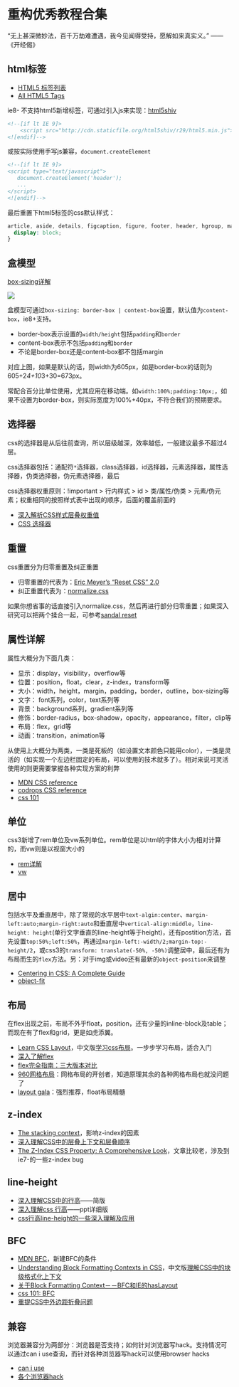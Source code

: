 # 重构优秀教程合集

“无上甚深微妙法，百千万劫难遭遇，我今见闻得受持，愿解如来真实义。”
——《开经偈》

## html标签

- [HTML5 标签列表](https://developer.mozilla.org/zh-CN/docs/Web/Guide/HTML/HTML5/HTML5_element_list)
- [All HTML5 Tags](http://www.html-5-tutorial.com/all-html-tags.htm)

ie8- 不支持html5新增标签，可通过引入js来实现：[html5shiv](https://github.com/afarkas/html5shiv/)

```html
<!--[if lt IE 9]>
    <script src="http://cdn.staticfile.org/html5shiv/r29/html5.min.js"></script>
<![endif]-->
```

或按实际使用手写js兼容，`document.createElement`

```html
<!--[if lt IE 9]>
<script type="text/javascript">
   document.createElement('header');
   ...
</script>
<![endif]-->
```

最后重置下html5标签的css默认样式：

```css
article, aside, details, figcaption, figure, footer, header, hgroup, main, menu, nav, section, summary {
  display: block;
}
```

## 盒模型

[box-sizing详解](https://developer.mozilla.org/zh-CN/docs/Web/CSS/box-sizing)

![](http://7tszky.com1.z0.glb.clouddn.com/FjCDltsO3h7GVBox9LXo4KGJpZ4I)

盒模型可通过`box-sizing: border-box | content-box`设置，默认值为`content-box`，ie8+支持。

- border-box表示设置的`width/height`包括`padding`和`border`
- content-box表示不包括`padding`和`border`
- 不论是border-box还是content-box都不包括margin

对应上图，如果是默认的话，则width为605px，如是border-box的话则为605+2*4+10*3+30=673px。

常配合百分比单位使用，尤其应用在移动端。如`width:100%;padding:10px;`，如果不设置为border-box，则实际宽度为100%+40px，不符合我们的预期要求。

## 选择器

css的选择器是从后往前查询，所以层级越深，效率越低，一般建议最多不超过4层。

css选择器包括：通配符`*`选择器，class选择器，id选择器，元素选择器，属性选择器，伪类选择器，伪元素选择器，最后

css选择器权重原则：!important > 行内样式 > id > 类/属性/伪类 > 元素/伪元素；权重相同的按照样式表中出现的顺序，后面的覆盖前面的

- [深入解析CSS样式层叠权重值](http://ofcss.com/2011/05/26/css-cascade-specificity.html)
- [CSS 选择器](http://css4-selectors.com/selectors/)

## 重置

css重置分为归零重置及纠正重置

- 归零重置的代表为：[Eric Meyer’s “Reset CSS” 2.0](http://meyerweb.com/eric/tools/css/reset/index.html)
- 纠正重置代表为：[normalize.css](https://necolas.github.io/normalize.css/)

如果你想省事的话直接引入normalize.css，然后再进行部分归零重置；如果深入研究可以把两个揉合一起，可参考[sandal reset](https://github.com/marvin1023/sandal/blob/master/core/_reset.scss)

## 属性详解

属性大概分为下面几类：

- 显示：display，visibility，overflow等
- 位置：position，float，clear，z-index，transform等
- 大小：width，height，margin，padding，border，outline，box-sizing等
- 文字： font系列，color，text系列等
- 背景：background系列，gradient系列等
- 修饰：border-radius，box-shadow，opacity，appearance，filter，clip等
- 布局：flex，grid等
- 动画：transition，animation等

从使用上大概分为两类，一类是死板的（如设置文本颜色只能用color），一类是灵活的（如实现一个左边栏固定的布局，可以使用的技术就多了）。相对来说可灵活使用的则更需要掌握各种实现方案的利弊

- [MDN CSS reference](https://developer.mozilla.org/en-US/docs/Web/CSS/Reference)
- [codrops CSS reference](http://tympanus.net/codrops/css_reference/#section_css-property)
- [css 101](http://css-101.org/index.php)

## 单位

css3新增了rem单位及vw系列单位。rem单位是以html的字体大小为相对计算的，而vw则是以视窗大小的

- [rem详解](http://www.w3cplus.com/css3/define-font-size-with-css3-rem)
- [vw](http://www.zhangxinxu.com/wordpress/2012/09/new-viewport-relative-units-vw-vh-vm-vmin/)

## 居中
包括水平及垂直居中，除了常规的水平居中`text-algin:center`、`margin-left:auto;margin-right:auto`和垂直居中`vertical-align:middle`，`line-height: height`(单行文字垂直的line-height等于height)，还有postition方法，首先设置`top:50%;left:50%`，再通过`margin-left:-width/2;margin-top:-height/2`，或css3的`transform: translate(-50%, -50%)`调整居中，最后还有为布局而生的`flex`方法。另：对于img或video还有最新的`object-position`来调整

- [Centering in CSS: A Complete Guide](https://css-tricks.com/centering-css-complete-guide/)
- [object-fit](http://caniuse.com/#search=object-fit)

## 布局

在flex出现之前，布局不外乎float，position，还有少量的inline-block及table；而现在有了flex和grid，更是如虎添翼。

- [Learn CSS Layout](http://book.mixu.net/css/index.html?utm_source=html5weekly&utm_medium=email)，中文版[学习css布局](http://zh.learnlayout.com/)。一步步学习布局，适合入门
- [深入了解flex](http://www.w3cplus.com/blog/666.html)
- [flex完全指南：三大版本对比](http://www.w3cplus.com/css3/a-guide-to-flexbox-new.html)
- [960网格布局](http://960.gs/)：网格布局的开创者，知道原理其余的各种网格布局也就没问题了
- [layout gala](http://blog.html.it/layoutgala/index.html)：强烈推荐，float布局精髓

## z-index

- [The stacking context](https://developer.mozilla.org/en-US/docs/Web/CSS/CSS_Positioning/Understanding_z_index/The_stacking_context)，影响z-index的因素
- [深入理解CSS中的层叠上下文和层叠顺序](http://www.zhangxinxu.com/wordpress/2016/01/understand-css-stacking-context-order-z-index/)
- [The Z-Index CSS Property: A Comprehensive Look](https://www.smashingmagazine.com/2009/09/the-z-index-css-property-a-comprehensive-look/)，文章比较老，涉及到ie7-的一些z-index bug

## line-height

- [深入理解CSS中的行高](http://www.cnblogs.com/rainman/archive/2011/08/05/2128068.html)——简版
- [深入理解css 行高](http://www.slideshare.net/daemao)——ppt详细版
- [css行高line-height的一些深入理解及应用](http://www.zhangxinxu.com/wordpress/2009/11/css%E8%A1%8C%E9%AB%98line-height%E7%9A%84%E4%B8%80%E4%BA%9B%E6%B7%B1%E5%85%A5%E7%90%86%E8%A7%A3%E5%8F%8A%E5%BA%94%E7%94%A8/)

## BFC

- [MDN BFC](https://developer.mozilla.org/zh-CN/docs/Web/Guide/CSS/Block_formatting_context)，新建BFC的条件
- [Understanding Block Formatting Contexts in CSS](http://www.sitepoint.com/understanding-block-formatting-contexts-in-css/)，中文版[理解CSS中的块级格式化上下文](https://segmentfault.com/a/1190000003068557)
- [关于Block Formatting Context－－BFC和IE的hasLayout](http://www.cnblogs.com/pigtail/archive/2013/01/23/2871627.html)
- [css 101: BFC](http://css-101.org/block-formatting-contexts/index.php)
- [重提CSS中外边距折叠问题](https://segmentfault.com/q/1010000002645174)

## 兼容

浏览器兼容分为两部分：浏览器是否支持；如何针对浏览器写hack。支持情况可以通过can i use查询，而针对各种浏览器写hack可以使用browser hacks

- [can i use](http://caniuse.com/)
- [各个浏览器hack](http://browserhacks.com/)
